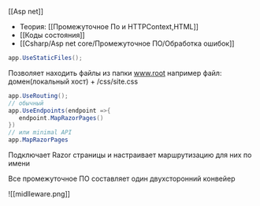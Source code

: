[[Asp net]]

- Теория: [[Промежуточное По и HTTPContext,HTML]]
- [[Коды состояния]]
- [[Csharp/Asp net core/Промежуточное ПО/Обработка ошибок]]

```cs
app.UseStaticFiles();
```
Позволяет находить файлы из папки www.root 
например файл: домен(локальный хост) + /css/site.css

```cs
app.UseRouting();
// обычный
app.UseEndpoints(endpoint =>{
   endpoint.MapRazorPages()
})
// или minimal API
app.MapRazorPages
```
Подключает Razor страницы и настраивает маршрутизацию для них по имени

Все промежуточное ПО составляет один двухсторонний конвейер 

![[midlleware.png]]